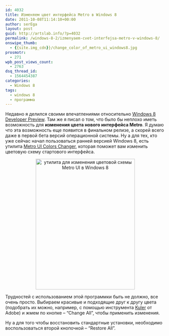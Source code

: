```yaml
---
id: 4032
title: Изменяем цвет интерфейса Metro в Windows 8
date: 2011-10-08T11:14:10+00:00
author: serEga
layout: post
guid: http://artslab.info/?p=4032
permalink: /windows-8-2/izmenyaem-cvet-interfejsa-metro-v-windows-8/
onswipe_thumb:
  - {{site.img_cdn}}/change_color_of_metro_ui_windows8.jpg
prosmotr:
  - 271
wpb_post_views_count:
  - 2763
dsq_thread_id:
  - 1564454387
categories:
  - Windows 8
tags:
  - windows 8
  - программа
---
```

Недавно я делился своими впечатлениями относительно [Windows 8 Developer Preview](http://artslab.info/windows-8-2/windows-8-developer-preview-pervye-vpechatleniya-obzor/ "Windows 8 Developer Preview – первые впечатления (обзор)"). Там же я писал о том, что было бы неплохо иметь возможность для **изменения цвета нового интерфейса Metro**. Я думаю что эта возможность еще появится в финальном релизе, а скорей всего даже в первой бета версий операционной системы. Ну а для тех, кто уже сейчас начал пользоваться ранней версией Windows 8, есть утилита [Metro UI Colors Changer](http://www.door2windows.com/metro-ui-colors-changer-colors-windows-8-elements/), которая поможет вам изменить цветовую схему стартового интерфейса.

<center>
  <img src="{{site.img_cdn}}/change_color_of_metro_ui_windows8.jpg" alt="утилита для изменения цветовой схемы Metro UI в Windows 8" title="change_color_of_metro_ui_windows8" width="312" height="412" class="alignnone size-full wp-image-4033" />
</center>

Трудностей с использованием этой программки быть не должно, все очень просто. Выбираем красивые и подходящие друг к другу цвета (подобрать их можно, например, с помощью инструмента [Kuler](http://kuler.adobe.com/) от Adobe) и жмем по кнопке &#8211; &#8220;Change All&#8221;, чтобы применить изменения.

Ну а для того чтобы восстановить стандартные установки, необходимо воспользоваться второй кнопочкой &#8211; &#8220;Restore All&#8221;.